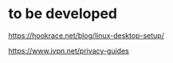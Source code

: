 # to be developed

https://hookrace.net/blog/linux-desktop-setup/

https://www.ivpn.net/privacy-guides
